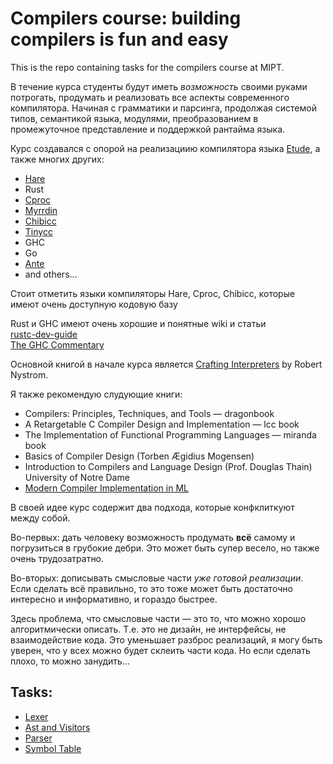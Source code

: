# Compilers course: building compilers is fun and easy

This is the repo containing tasks for the compilers course at MIPT.

В течение курса студенты будут иметь _возможность_ своими руками потрогать,
продумать и реализовать все аспекты современного компилятора. Начиная с
грамматики и парсинга, продолжая системой типов, семантикой языка, модулями,
преобразованием в промежуточное представление и поддержкой рантайма языка.

Курс создавался с опорой на реализациию компилятора языка
[Etude](https://github.com/otakubeam/etude/), а также многих других:

- [Hare](https://harelang.org)
- Rust
- [Cproc](https://github.com/michaelforney/cproc/)
- [Myrrdin](https://eigenstate.org/myrddin/)
- [Chibicc](https://github.com/rui314/chibicc/tree/main/)
- [Tinycc](https://bellard.org/tcc/)
- GHC
- Go
- [Ante](http://antelang.org/)
- and others...

Стоит отметить языки компиляторы Hare, Cproc, Chibicc, которые имеют очень
доступную кодовую базу

Rust и GHC имеют очень хорошие и понятные wiki и статьи  
[rustc-dev-guide](https://rustc-dev-guide.rust-lang.org/)  
[The GHC Commentary](https://gitlab.haskell.org/ghc/ghc/-/wikis/commentary/#the-ghc-commentary)

Основной книгой в начале курса является
[Crafting Interpreters](https://craftinginterpreters.com/) by Robert Nystrom.

Я также рекомендую слудующие книги:

- Compilers: Principles, Techniques, and Tools — dragonbook
- A Retargetable C Compiler Design and Implementation — lcc book
- The Implementation of Functional Programming Languages — miranda book 
- Basics of Compiler Design (Torben Ægidius Mogensen)
- Introduction to Compilers and Language Design (Prof. Douglas Thain) University of Notre Dame
- [Modern Compiler Implementation in ML](https://annas-archive.org/search?lang=&content=&ext=&sort=&q=modern+compiler+implementation+in+ML) 


В своей идее курс содержит два подхода, которые конфклиткуют между собой.

Во-первых: дать человеку возможность продумать **всё** самому и погрузиться в
грубокие дебри. Это может быть супер весело, но также очень трудозатратно.

Во-вторых: дописывать смысловые части _уже готовой реализации_. Если сделать
всё правильно, то это тоже может быть достаточно интересно и информативно, и
гораздо быстрее.

Здесь проблема, что смысловые части — это то, что можно хорошо алгоритмически
описать. Т.е. это не дизайн, не интерфейсы, не взаимодействие кода. Это
уменьшает разброс реализаций, я могу быть уверен, что у всех можно будет
склеить части кода. Но если сделать плохо, то можно занудить...

## Tasks:
- [Lexer](./tasks/1-lexer.md)
- [Ast and Visitors](./tasks/2-ast-visitors.md)
- [Parser](./tasks/3-parser.md)
- [Symbol Table](./tasks/4-symbol-tables.md)

